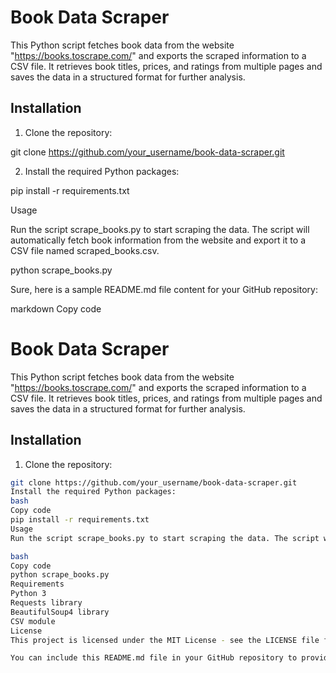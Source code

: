 # Book Data Scraper

This Python script fetches book data from the website "https://books.toscrape.com/" and exports the scraped information to a CSV file. It retrieves book titles, prices, and ratings from multiple pages and saves the data in a structured format for further analysis.

## Installation

1. Clone the repository:

git clone https://github.com/your_username/book-data-scraper.git


2. Install the required Python packages:

pip install -r requirements.txt

Usage

Run the script scrape_books.py to start scraping the data. The script will automatically fetch book information from the website and export it to a CSV file named scraped_books.csv.

python scrape_books.py

Sure, here is a sample README.md file content for your GitHub repository:

markdown
Copy code
# Book Data Scraper

This Python script fetches book data from the website "https://books.toscrape.com/" and exports the scraped information to a CSV file. It retrieves book titles, prices, and ratings from multiple pages and saves the data in a structured format for further analysis.

## Installation

1. Clone the repository:

```bash
git clone https://github.com/your_username/book-data-scraper.git
Install the required Python packages:
bash
Copy code
pip install -r requirements.txt
Usage
Run the script scrape_books.py to start scraping the data. The script will automatically fetch book information from the website and export it to a CSV file named scraped_books.csv.

bash
Copy code
python scrape_books.py
Requirements
Python 3
Requests library
BeautifulSoup4 library
CSV module
License
This project is licensed under the MIT License - see the LICENSE file for details

You can include this README.md file in your GitHub repository to provide an overview of your project, installation instructions, usage guidelines, and licensing information. Adjust the content to fit your specific project details.
